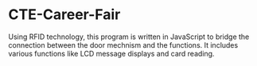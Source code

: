 # CTE-Career-Fair
Using RFID technology, this program is written in JavaScript to bridge the connection between the door mechnism and the functions. It includes various functions like LCD message displays and card reading. 
